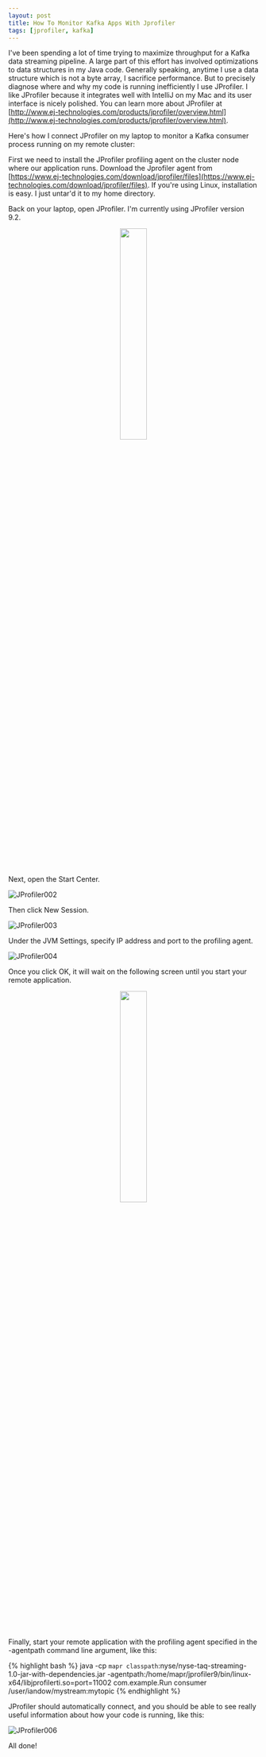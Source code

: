 ```yaml
---
layout: post
title: How To Monitor Kafka Apps With Jprofiler
tags: [jprofiler, kafka]
---
```


I've been spending a lot of time trying to maximize throughput for a Kafka data streaming pipeline. A large part of this effort has involved optimizations to data structures in my Java code. Generally speaking, anytime I use a data structure which is not a byte array, I sacrifice performance. But to precisely diagnose where and why my code is running inefficiently I use JProfiler. I like JProfiler because it integrates well with IntelliJ on my Mac and its user interface is nicely polished. You can learn more about JProfiler at [http://www.ej-technologies.com/products/jprofiler/overview.html](http://www.ej-technologies.com/products/jprofiler/overview.html).


Here's how I connect JProfiler on my laptop to monitor a Kafka consumer process running on my remote cluster:

First we need to install the JProfiler profiling agent on the cluster node where our application runs. Download the Jprofiler agent from [https://www.ej-technologies.com/download/jprofiler/files](https://www.ej-technologies.com/download/jprofiler/files). If you're using Linux, installation is easy. I just untar'd it to my home directory.

Back on your laptop, open JProfiler. I'm currently using JProfiler version 9.2.

<center>
<img src="http://iandow.github.io/img/JProfiler001.png" width="33%">
</center>

Next, open the Start Center.

![JProfiler002](http://iandow.github.io/img/JProfiler002.png)

Then click New Session.

![JProfiler003](http://iandow.github.io/img/JProfiler003.png)

Under the JVM Settings, specify IP address and port to the profiling agent. 

![JProfiler004](http://iandow.github.io/img/JProfiler004.png)

Once you click OK, it will wait on the following screen until you start your remote application.

<center>
<img src="http://iandow.github.io/img/JProfiler005.png" width="33%">
</center>

Finally, start your remote application with the profiling agent specified in the -agentpath command line argument, like this:

{% highlight bash %}
java -cp `mapr classpath`:nyse/nyse-taq-streaming-1.0-jar-with-dependencies.jar -agentpath:/home/mapr/jprofiler9/bin/linux-x64/libjprofilerti.so=port=11002 com.example.Run consumer /user/iandow/mystream:mytopic
{% endhighlight %}

JProfiler should automatically connect, and you should be able to see really useful information about how your code is running, like this:

![JProfiler006](http://iandow.github.io/img/JProfiler006.png)

All done!
